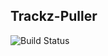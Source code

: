 ## Trackz-Puller
![Build Status](https://circleci.com/gh/:nickrobinson/:trackz-puller.svg?style=shield&circle-token=:circle-token)